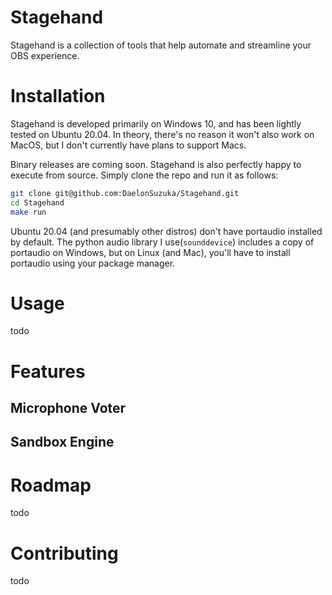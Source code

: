 # Stagehand

Stagehand is a collection of tools that help automate and streamline your OBS experience.

# Installation

Stagehand is developed primarily on Windows 10, and has been lightly tested on Ubuntu 20.04. In theory, there's no reason it won't also work on MacOS, but I don't currently have plans to support Macs. 

Binary releases are coming soon. Stagehand is also perfectly happy to execute from source. Simply clone the repo and run it as follows:

```bash
git clone git@github.com:DaelonSuzuka/Stagehand.git
cd Stagehand
make run
```

Ubuntu 20.04 (and presumably other distros) don't have portaudio installed by default. The python audio library I use(`sounddevice`) includes a copy of portaudio on Windows, but on Linux (and Mac), you'll have to install portaudio using your package manager.

# Usage

todo

# Features

## Microphone Voter
## Sandbox Engine

# Roadmap
todo

# Contributing

todo